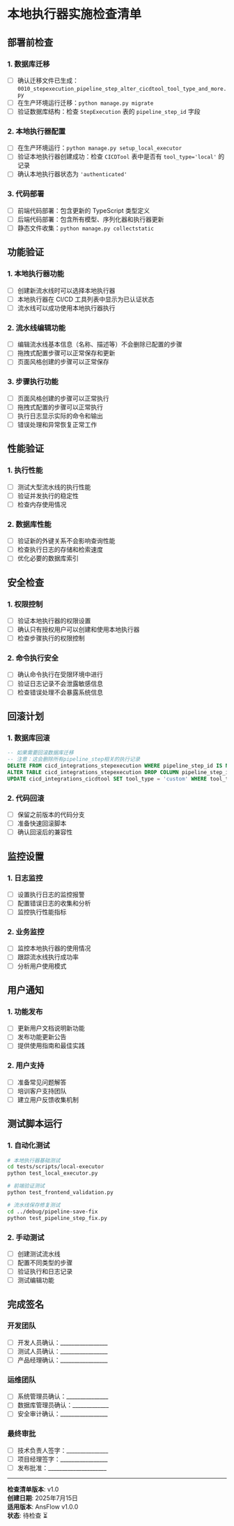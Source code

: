 # 本地执行器实施检查清单

## 部署前检查

### 1. 数据库迁移
- [ ] 确认迁移文件已生成：`0010_stepexecution_pipeline_step_alter_cicdtool_tool_type_and_more.py`
- [ ] 在生产环境运行迁移：`python manage.py migrate`
- [ ] 验证数据库结构：检查 `StepExecution` 表的 `pipeline_step_id` 字段

### 2. 本地执行器配置
- [ ] 在生产环境运行：`python manage.py setup_local_executor`
- [ ] 验证本地执行器创建成功：检查 `CICDTool` 表中是否有 `tool_type='local'` 的记录
- [ ] 确认本地执行器状态为 `'authenticated'`

### 3. 代码部署
- [ ] 前端代码部署：包含更新的 TypeScript 类型定义
- [ ] 后端代码部署：包含所有模型、序列化器和执行器更新
- [ ] 静态文件收集：`python manage.py collectstatic`

## 功能验证

### 1. 本地执行器功能
- [ ] 创建新流水线时可以选择本地执行器
- [ ] 本地执行器在 CI/CD 工具列表中显示为已认证状态
- [ ] 流水线可以成功使用本地执行器执行

### 2. 流水线编辑功能
- [ ] 编辑流水线基本信息（名称、描述等）不会删除已配置的步骤
- [ ] 拖拽式配置步骤可以正常保存和更新
- [ ] 页面风格创建的步骤可以正常保存

### 3. 步骤执行功能
- [ ] 页面风格创建的步骤可以正常执行
- [ ] 拖拽式配置的步骤可以正常执行
- [ ] 执行日志显示实际的命令和输出
- [ ] 错误处理和异常恢复正常工作

## 性能验证

### 1. 执行性能
- [ ] 测试大型流水线的执行性能
- [ ] 验证并发执行的稳定性
- [ ] 检查内存使用情况

### 2. 数据库性能
- [ ] 验证新的外键关系不会影响查询性能
- [ ] 检查执行日志的存储和检索速度
- [ ] 优化必要的数据库索引

## 安全检查

### 1. 权限控制
- [ ] 验证本地执行器的权限设置
- [ ] 确认只有授权用户可以创建和使用本地执行器
- [ ] 检查步骤执行的权限控制

### 2. 命令执行安全
- [ ] 确认命令执行在受限环境中进行
- [ ] 验证日志记录不会泄露敏感信息
- [ ] 检查错误处理不会暴露系统信息

## 回滚计划

### 1. 数据库回滚
```sql
-- 如果需要回滚数据库迁移
-- 注意：这会删除所有pipeline_step相关的执行记录
DELETE FROM cicd_integrations_stepexecution WHERE pipeline_step_id IS NOT NULL;
ALTER TABLE cicd_integrations_stepexecution DROP COLUMN pipeline_step_id;
UPDATE cicd_integrations_cicdtool SET tool_type = 'custom' WHERE tool_type = 'local';
```

### 2. 代码回滚
- [ ] 保留之前版本的代码分支
- [ ] 准备快速回滚脚本
- [ ] 确认回滚后的兼容性

## 监控设置

### 1. 日志监控
- [ ] 设置执行日志的监控报警
- [ ] 配置错误日志的收集和分析
- [ ] 监控执行性能指标

### 2. 业务监控
- [ ] 监控本地执行器的使用情况
- [ ] 跟踪流水线执行成功率
- [ ] 分析用户使用模式

## 用户通知

### 1. 功能发布
- [ ] 更新用户文档说明新功能
- [ ] 发布功能更新公告
- [ ] 提供使用指南和最佳实践

### 2. 用户支持
- [ ] 准备常见问题解答
- [ ] 培训客户支持团队
- [ ] 建立用户反馈收集机制

## 测试脚本运行

### 1. 自动化测试
```bash
# 本地执行器基础测试
cd tests/scripts/local-executor
python test_local_executor.py

# 前端验证测试
python test_frontend_validation.py

# 流水线保存修复测试
cd ../debug/pipeline-save-fix
python test_pipeline_step_fix.py
```

### 2. 手动测试
- [ ] 创建测试流水线
- [ ] 配置不同类型的步骤
- [ ] 验证执行和日志记录
- [ ] 测试编辑功能

## 完成签名

### 开发团队
- [ ] 开发人员确认：_________________
- [ ] 测试人员确认：_________________
- [ ] 产品经理确认：_________________

### 运维团队
- [ ] 系统管理员确认：_______________
- [ ] 数据库管理员确认：_____________
- [ ] 安全审计确认：_________________

### 最终审批
- [ ] 技术负责人签字：_______________
- [ ] 项目经理签字：_________________
- [ ] 发布批准：_____________________

---

**检查清单版本**: v1.0  
**创建日期**: 2025年7月15日  
**适用版本**: AnsFlow v1.0.0  
**状态**: 待检查 ⏳
